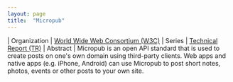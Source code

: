 ```yaml
---
layout: page
title:  "Micropub"
---
```


| Organization | [World Wide Web Consortium (W3C)](..)
| Series | [Technical Report (TR)](..)
| Abstract | Micropub is an open API standard that is used to create posts on one's own domain using third-party clients. Web apps and native apps (e.g. iPhone, Android) can use Micropub to post short notes, photos, events or other posts to your own site.